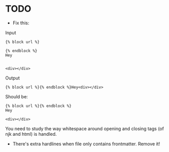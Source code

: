 # TODO

- Fix this:

Input

```njk
{% block url %}

{% endblock %}
Hey


<div></div>
```

Output

```njk
{% block url %}{% endblock %}Hey<div></div>
```

Should be:

```njk
{% block url %}{% endblock %}
Hey

<div></div>
```

You need to study the way whitespace around opening and closing tags (of njk and html) is handled.

- There's extra hardlines when file only contains frontmatter. Remove it!
